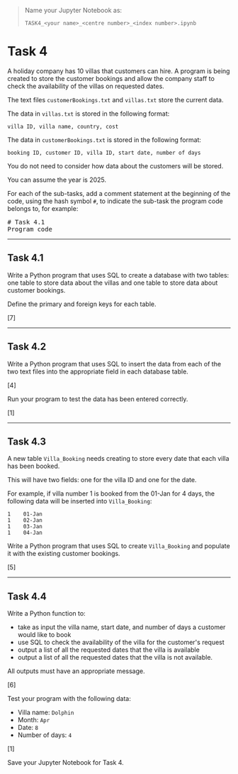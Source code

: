 >Name your Jupyter Notebook as:
>
>`TASK4_<your name>_<centre number>_<index number>.ipynb`

# Task 4

A holiday company has 10 villas that customers can hire. A program is being created to store the customer bookings and allow the company staff to check the availability of the villas on requested dates.

The text files `customerBookings.txt` and `villas.txt` store the current data.

The data in `villas.txt` is stored in the following format:

```plaintext
villa ID, villa name, country, cost
```

The data in `customerBookings.txt` is stored in the following format:

```plaintext
booking ID, customer ID, villa ID, start date, number of days
```

You do not need to consider how data about the customers will be stored.

You can assume the year is 2025.

For each of the sub-tasks, add a comment statement at the beginning of the code, using the hash symbol `#`, to indicate the sub-task the program code belongs to, for example:

<pre>
# Task 4.1
Program code
</pre>

---

## Task 4.1

Write a Python program that uses SQL to create a database with two tables: one table to store data about the villas and one table to store data about customer bookings.

Define the primary and foreign keys for each table.

[7]

---

## Task 4.2

Write a Python program that uses SQL to insert the data from each of the two text files into the appropriate field in each database table.

[4]

Run your program to test the data has been entered correctly.

[1]

---

## Task 4.3

A new table `Villa_Booking` needs creating to store every date that each villa has been booked.

This will have two fields: one for the villa ID and one for the date.

For example, if villa number 1 is booked from the 01-Jan for 4 days, the following data will be inserted into `Villa_Booking`:

```plaintext
1    01-Jan
1    02-Jan
1    03-Jan
1    04-Jan
```

Write a Python program that uses SQL to create `Villa_Booking` and populate it with the existing customer bookings.

[5]

---

## Task 4.4

Write a Python function to:
- take as input the villa name, start date, and number of days a customer would like to book
- use SQL to check the availability of the villa for the customer's request
- output a list of all the requested dates that the villa is available
- output a list of all the requested dates that the villa is not available.

All outputs must have an appropriate message.

[6]

Test your program with the following data:

- Villa name: `Dolphin`
- Month: `Apr`
- Date: `8`
- Number of days: `4`

[1]

Save your Jupyter Notebook for Task 4.
